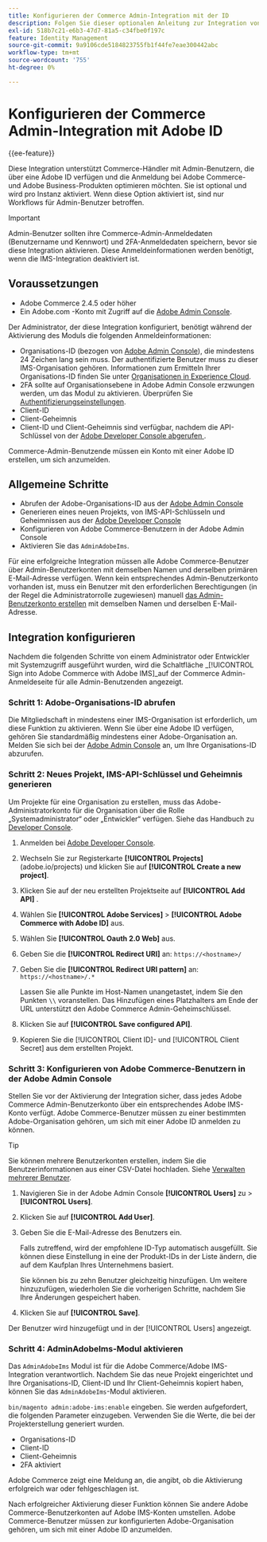 ```yaml
---
title: Konfigurieren der Commerce Admin-Integration mit der ID
description: Folgen Sie dieser optionalen Anleitung zur Integration von Adobe Commerce Admin-Benutzerkonto-Anmeldungen in Adobe ID.
exl-id: 518b7c21-e6b3-47d7-81a5-c34fbe0f197c
feature: Identity Management
source-git-commit: 9a9106cde5184823755fb1f44fe7eae300442abc
workflow-type: tm+mt
source-wordcount: '755'
ht-degree: 0%

---
```


# Konfigurieren der Commerce Admin-Integration mit Adobe ID

{{ee-feature}}

Diese Integration unterstützt Commerce-Händler mit Admin-Benutzern, die über eine Adobe ID verfügen und die Anmeldung bei Adobe Commerce- und Adobe Business-Produkten optimieren möchten. Sie ist optional und wird pro Instanz aktiviert. Wenn diese Option aktiviert ist, sind nur Workflows für Admin-Benutzer betroffen. 

>[!IMPORTANT]
>
>Admin-Benutzer sollten ihre Commerce-Admin-Anmeldedaten (Benutzername und Kennwort) und 2FA-Anmeldedaten speichern, bevor sie diese Integration aktivieren. Diese Anmeldeinformationen werden benötigt, wenn die IMS-Integration deaktiviert ist.

## Voraussetzungen

* Adobe Commerce 2.4.5 oder höher
* Ein Adobe.com -Konto mit Zugriff auf die [Adobe Admin Console](https://adminconsole.adobe.com/).

Der Administrator, der diese Integration konfiguriert, benötigt während der Aktivierung des Moduls die folgenden Anmeldeinformationen:

* Organisations-ID (bezogen von [Adobe Admin Console](https://adminconsole.adobe.com/)), die mindestens 24 Zeichen lang sein muss. Der authentifizierte Benutzer muss zu dieser IMS-Organisation gehören. Informationen zum Ermitteln Ihrer Organisations-ID finden Sie unter [Organisationen in Experience Cloud](https://experienceleague.adobe.com/docs/core-services/interface/administration/organizations.html).
* 2FA sollte auf Organisationsebene in Adobe Admin Console erzwungen werden, um das Modul zu aktivieren. Überprüfen Sie [Authentifizierungseinstellungen](https://helpx.adobe.com/enterprise/using/authentication-settings.html#two-step-verification).
* Client-ID
* Client-Geheimnis
* Client-ID und Client-Geheimnis sind verfügbar, nachdem die API-Schlüssel von der [Adobe Developer Console abgerufen ](https://developer.adobe.com/developer-console/docs/guides/credentials/).

Commerce-Admin-Benutzende müssen ein Konto mit einer Adobe ID erstellen, um sich anzumelden.

## Allgemeine Schritte

* Abrufen der Adobe-Organisations-ID aus der [Adobe Admin Console](https://adminconsole.adobe.com/)
* Generieren eines neuen Projekts, von IMS-API-Schlüsseln und Geheimnissen aus der [Adobe Developer Console](https://developer.adobe.com/)
* Konfigurieren von Adobe Commerce-Benutzern in der Adobe Admin Console
* Aktivieren Sie das `AdminAdobeIms`.

Für eine erfolgreiche Integration müssen alle Adobe Commerce-Benutzer über Admin-Benutzerkonten mit demselben Namen und derselben primären E-Mail-Adresse verfügen. Wenn kein entsprechendes Admin-Benutzerkonto vorhanden ist, muss ein Benutzer mit den erforderlichen Berechtigungen (in der Regel die Administratorrolle zugewiesen) manuell [das Admin-Benutzerkonto erstellen](../systems/permissions-users-all.md#create-a-user) mit demselben Namen und derselben E-Mail-Adresse.

## Integration konfigurieren

Nachdem die folgenden Schritte von einem Administrator oder Entwickler mit Systemzugriff ausgeführt wurden, wird die Schaltfläche _[!UICONTROL Sign into Adobe Commerce with Adobe IMS]_auf der Commerce Admin-Anmeldeseite für alle Admin-Benutzenden angezeigt.

### Schritt 1: Adobe-Organisations-ID abrufen

Die Mitgliedschaft in mindestens einer IMS-Organisation ist erforderlich, um diese Funktion zu aktivieren. Wenn Sie über eine Adobe ID verfügen, gehören Sie standardmäßig mindestens einer Adobe-Organisation an. Melden Sie sich bei der [Adobe Admin Console](https://adminconsole.adobe.com/) an, um Ihre Organisations-ID abzurufen.

### Schritt 2: Neues Projekt, IMS-API-Schlüssel und Geheimnis generieren

Um Projekte für eine Organisation zu erstellen, muss das Adobe-Administratorkonto für die Organisation über die Rolle „Systemadministrator“ oder „Entwickler“ verfügen. Siehe das Handbuch zu [Developer Console](https://developer.adobe.com/developer-console/docs/guides/projects/).

1. Anmelden bei [Adobe Developer Console](https://developer.adobe.com/).
1. Wechseln Sie zur Registerkarte **[!UICONTROL Projects]** (adobe.io/projects) und klicken Sie auf **[!UICONTROL Create a new project]**.
1. Klicken Sie auf der neu erstellten Projektseite auf **[!UICONTROL Add API]** .
1. Wählen Sie **[!UICONTROL Adobe Services]** > **[!UICONTROL Adobe Commerce with Adobe ID]** aus.
1. Wählen Sie **[!UICONTROL Oauth 2.0 Web]** aus.
1. Geben Sie die **[!UICONTROL Redirect URI]** an: `https://<hostname>/`
1. Geben Sie die **[!UICONTROL Redirect URI pattern]** an: `https://<hostname>/.*`

   Lassen Sie alle Punkte im Host-Namen unangetastet, indem Sie den Punkten `\\` voranstellen. Das Hinzufügen eines Platzhalters am Ende der URL unterstützt den Adobe Commerce Admin-Geheimschlüssel.

1. Klicken Sie auf **[!UICONTROL Save configured API]**.
1. Kopieren Sie die [!UICONTROL Client ID]- und [!UICONTROL Client Secret] aus dem erstellten Projekt.

### Schritt 3: Konfigurieren von Adobe Commerce-Benutzern in der Adobe Admin Console

Stellen Sie vor der Aktivierung der Integration sicher, dass jedes Adobe Commerce Admin-Benutzerkonto über ein entsprechendes Adobe IMS-Konto verfügt. Adobe Commerce-Benutzer müssen zu einer bestimmten Adobe-Organisation gehören, um sich mit einer Adobe ID anmelden zu können.

>[!TIP]
>
>Sie können mehrere Benutzerkonten erstellen, indem Sie die Benutzerinformationen aus einer CSV-Datei hochladen. Siehe [Verwalten mehrerer Benutzer](https://helpx.adobe.com/enterprise/using/bulk-upload-users.html).

1. Navigieren Sie in der [](https://helpx.adobe.com/de/enterprise/using/admin-console.html)Adobe Admin Console **[!UICONTROL Users]** zu > **[!UICONTROL Users]**.

1. Klicken Sie auf **[!UICONTROL Add User]**.

1. Geben Sie die E-Mail-Adresse des Benutzers ein.

   Falls zutreffend, wird der empfohlene ID-Typ automatisch ausgefüllt. Sie können diese Einstellung in eine der Produkt-IDs in der Liste ändern, die auf dem Kaufplan Ihres Unternehmens basiert.

   Sie können bis zu zehn Benutzer gleichzeitig hinzufügen. Um weitere hinzuzufügen, wiederholen Sie die vorherigen Schritte, nachdem Sie Ihre Änderungen gespeichert haben.

1. Klicken Sie auf **[!UICONTROL Save]**.

Der Benutzer wird hinzugefügt und in der [!UICONTROL Users] angezeigt.

### Schritt 4: AdminAdobeIms-Modul aktivieren

Das `AdminAdobeIms` Modul ist für die Adobe Commerce/Adobe IMS-Integration verantwortlich. Nachdem Sie das neue Projekt eingerichtet und Ihre Organisations-ID, Client-ID und Ihr Client-Geheimnis kopiert haben, können Sie das `AdminAdobeIms`-Modul aktivieren.

`bin/magento admin:adobe-ims:enable` eingeben. Sie werden aufgefordert, die folgenden Parameter einzugeben. Verwenden Sie die Werte, die bei der Projekterstellung generiert wurden.

* Organisations-ID
* Client-ID
* Client-Geheimnis
* 2FA aktiviert

Adobe Commerce zeigt eine Meldung an, die angibt, ob die Aktivierung erfolgreich war oder fehlgeschlagen ist.

Nach erfolgreicher Aktivierung dieser Funktion können Sie andere Adobe Commerce-Benutzerkonten auf Adobe IMS-Konten umstellen. Adobe Commerce-Benutzer müssen zur konfigurierten Adobe-Organisation gehören, um sich mit einer Adobe ID anzumelden.
